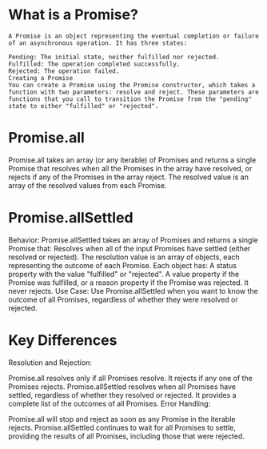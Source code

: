 # What is a Promise?
    A Promise is an object representing the eventual completion or failure of an asynchronous operation. It has three states:

    Pending: The initial state, neither fulfilled nor rejected.
    Fulfilled: The operation completed successfully.
    Rejected: The operation failed.
    Creating a Promise
    You can create a Promise using the Promise constructor, which takes a function with two parameters: resolve and reject. These parameters are functions that you call to transition the Promise from the "pending" state to either "fulfilled" or "rejected".



# Promise.all
Promise.all takes an array (or any iterable) of Promises and returns a single Promise that resolves when all the Promises in the array have resolved, or rejects if any of the Promises in the array reject. The resolved value is an array of the resolved values from each Promise.

# Promise.allSettled
Behavior: Promise.allSettled takes an array of Promises and returns a single Promise that:
Resolves when all of the input Promises have settled (either resolved or rejected). The resolution value is an array of objects, each representing the outcome of each Promise. Each object has:
A status property with the value "fulfilled" or "rejected".
A value property if the Promise was fulfilled, or a reason property if the Promise was rejected.
It never rejects.
Use Case: Use Promise.allSettled when you want to know the outcome of all Promises, regardless of whether they were resolved or rejected.

# Key Differences
Resolution and Rejection:

Promise.all resolves only if all Promises resolve. It rejects if any one of the Promises rejects.
Promise.allSettled resolves when all Promises have settled, regardless of whether they resolved or rejected. It provides a complete list of the outcomes of all Promises.
Error Handling:

Promise.all will stop and reject as soon as any Promise in the iterable rejects.
Promise.allSettled continues to wait for all Promises to settle, providing the results of all Promises, including those that were rejected.
